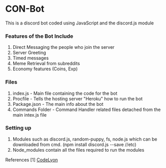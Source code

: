 # CON-Bot

This is a discord bot coded using JavaScript and the discord.js module

### Features of the Bot Include

1. Direct Messaging the people who join the server
2. Server Greeting
3. Timed messages
4. Meme Retrieval from subreddits
5. Economy features (Coins, Exp)

### Files

1. index.js - Main file containing the code for the bot
2. Procfile - Tells the hosting server "Heroku" how to run the bot
3. Package.json - The main info about the bot
4. Commands Folder - Command Handler related files detached from the main intex.js file


### Setting up

1. Modules such as discord.js, random-puppy, fs, node.js which can be downloaded from cmd. (npm install discord.js --save //etc)
2. Node_modules contain all the files required to run the modules


References
 \[1\] [CodeLyon](https://www.youtube.com/channel/UC08G-UJT58SbkdmcOYyOQVw)
